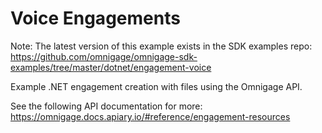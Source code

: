 # Voice Engagements

Note: The latest version of this example exists in the SDK examples repo: https://github.com/omnigage/omnigage-sdk-examples/tree/master/dotnet/engagement-voice

Example .NET engagement creation with files using the Omnigage API.

See the following API documentation for more: https://omnigage.docs.apiary.io/#reference/engagement-resources
